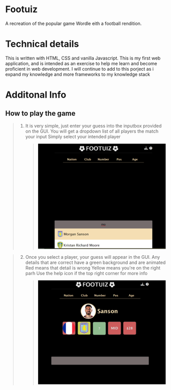 # Footuiz

A recreation of the popular game Wordle eith a football rendition.

# Technical details

This is written with HTML, CSS and vanilla Javascript. This is my first web application, and is intended as an exercise to help me learn and become proficient in web development. I will continue to add to this porject as i expand my knowledge and more frameworks to my knowledge stack

# Additonal Info

## How to play the game

> 1. It is very simple, just enter your guess into the inputbox provided on the GUI.
>    You will get a dropdown list of all players the match your input
>    Simply select your intended player
>    > ![This is an image](/assets/howToPlay_img1.png)

> 2. Once you select a player, your guess will appear in the GUI.
>    Any details that are correct have a green background and are animated
>    Red means that detail is wrong
>    Yellow means you're on the right parh
>    Use the help icon if the top right corner for more info
>    > ![This is an image](/assets/howToPlay_img2.png)
